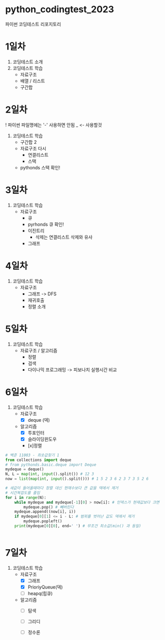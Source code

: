 # python_codingtest_2023
파이썬 코딩테스트 리포지토리

# 1일차 
 1. 코딩테스트 소개
 2. 코딩테스트 학습
    - 자료구조  
    - 배열 / 리스트
    - 구간합


# 2일차
! 파이썬 파일명에는 '-' 사용하면 안됨 _ <- 사용할것
 1. 코딩테스트 학습
    - 구간합 2
    - 자료구조 다시
      - 연결리스트
      - 스택
    - pythonds 스택 확인!


# 3일차
1. 코딩테스트 학습
   - 자료구조
      - 큐
      - pyrhonds 큐 확인!
      - 이진트리
         - 삭제는 연결리스트 삭제와 유사
      - 그래프

# 4일차
1. 코딩테스트 학습
   - 자료구조
      - 그래프 -> DFS
      - 재귀호출
      - 정렬 소개


# 5일차 
1. 코딩테스트 학습
   - 자료구조 /  알고리즘
      - 정렬
      - 검색
      - 다이나믹 프로그래밍 -> 피보나치 실행시간 비교


# 6일차
1. 코딩테스트 학습
   - 자료구조
      - [x] deque (덱)
   - 알고리즘 
      - [x] 투포인터
      - [x] 슬라이딩윈도우
      - [x]정렬

``` python
# 백준 11003 - 최솟값찾기 1
from collections import deque
# from pythonds.basic.deque import Deque
mydeque = deque()
N, L = map(int, input().split()) # 12 3
now = list(map(int, input().split())) # 1 5 2 3 6 2 3 7 3 5 2 6

# 새값이 들어올때마다 정렬 대신 현재수보다 큰 값을 덱에서 제거
# 시간복잡도를 줄임
for i in range(N):
    while mydeque and mydeque[-1][0] > now[i]: # 인덱스가 현재값보다 크면
        mydeque.pop() # 빼버린다
    mydeque.append((now[i], i))
    if mydeque[0][1] <= i - L: # 범위를 벗어난 값도 덱에서 제거
        mydeque.popleft()
    print(mydeque[0][0], end=' ') # 무조건 최소값(min() 과 동일)
    
```

# 7일차
1. 코딩테스트 학습
   - 자료구조
      - [x] 그래프
      - [x] PrioriyQueue(덱)
      - [ ] heapq(힙큐)
   - 알고리즘
      - [ ] 탐색
      - [ ] 그리디
      - [ ] 정수론

      